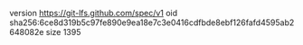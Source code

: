 version https://git-lfs.github.com/spec/v1
oid sha256:6ce8d319b5c97fe890e9ea18e7c3e0416cdfbde8ebf126fafd4595ab2648082e
size 1395
